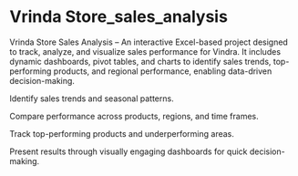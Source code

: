# Vrinda Store_sales_analysis
Vrinda Store Sales Analysis – An interactive Excel-based project designed to track, analyze, and visualize sales performance for Vindra. It includes dynamic dashboards, pivot tables, and charts to identify sales trends, top-performing products, and regional performance, enabling data-driven decision-making.

Identify sales trends and seasonal patterns.

Compare performance across products, regions, and time frames.

Track top-performing products and underperforming areas.

Present results through visually engaging dashboards for quick decision-making.
